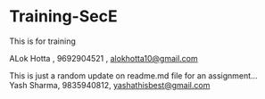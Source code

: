 # Training-SecE
This is for training

ALok Hotta , 9692904521 , alokhotta10@gmail.com













This is just a random update on readme.md file for an assignment...<br>
Yash Sharma, 9835940812, yashathisbest@gmail.com